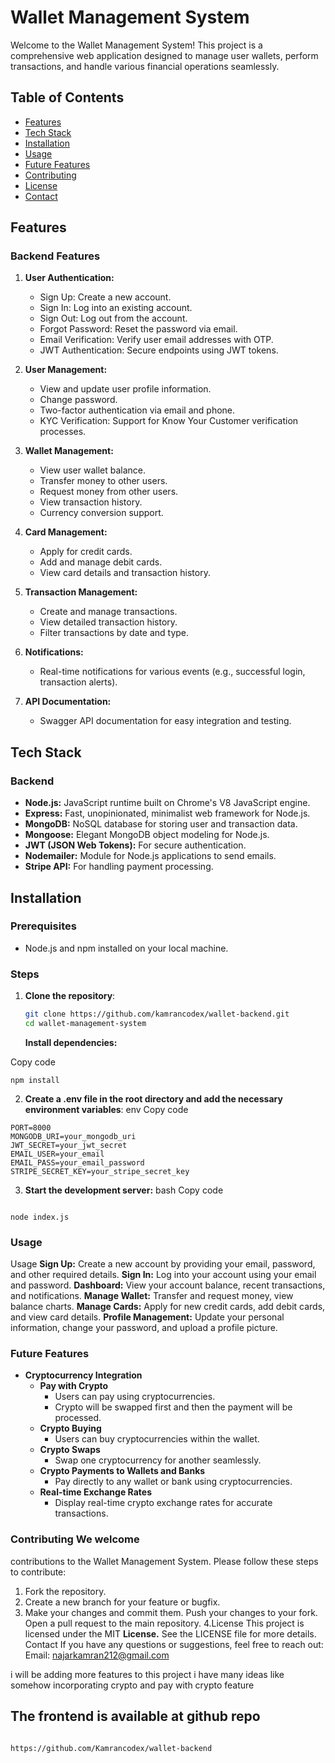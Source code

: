 # Wallet Management System

Welcome to the Wallet Management System! This project is a comprehensive web application designed to manage user wallets, perform transactions, and handle various financial operations seamlessly.

## Table of Contents

- [Features](#features)
- [Tech Stack](#tech-stack)
- [Installation](#installation)
- [Usage](#usage)
- [Future Features](#future-features)
- [Contributing](#contributing)
- [License](#license)
- [Contact](#contact)

## Features

### Backend Features

1. **User Authentication:**

   - Sign Up: Create a new account.
   - Sign In: Log into an existing account.
   - Sign Out: Log out from the account.
   - Forgot Password: Reset the password via email.
   - Email Verification: Verify user email addresses with OTP.
   - JWT Authentication: Secure endpoints using JWT tokens.

2. **User Management:**

   - View and update user profile information.
   - Change password.
   - Two-factor authentication via email and phone.
   - KYC Verification: Support for Know Your Customer verification processes.

3. **Wallet Management:**

   - View user wallet balance.
   - Transfer money to other users.
   - Request money from other users.
   - View transaction history.
   - Currency conversion support.

4. **Card Management:**

   - Apply for credit cards.
   - Add and manage debit cards.
   - View card details and transaction history.

5. **Transaction Management:**

   - Create and manage transactions.
   - View detailed transaction history.
   - Filter transactions by date and type.

6. **Notifications:**

   - Real-time notifications for various events (e.g., successful login, transaction alerts).

7. **API Documentation:**
   - Swagger API documentation for easy integration and testing.

## Tech Stack

### Backend

- **Node.js:** JavaScript runtime built on Chrome's V8 JavaScript engine.
- **Express:** Fast, unopinionated, minimalist web framework for Node.js.
- **MongoDB:** NoSQL database for storing user and transaction data.
- **Mongoose:** Elegant MongoDB object modeling for Node.js.
- **JWT (JSON Web Tokens):** For secure authentication.
- **Nodemailer:** Module for Node.js applications to send emails.
- **Stripe API:** For handling payment processing.

## Installation

### Prerequisites

- Node.js and npm installed on your local machine.

### Steps

1. **Clone the repository**:
   ```bash
   git clone https://github.com/kamrancodex/wallet-backend.git
   cd wallet-management-system
   ```
   **Install dependencies:**

Copy code

```
npm install
```

2. **Create a .env file in the root directory and add the necessary
   environment variables**: env Copy code

```
PORT=8000
MONGODB_URI=your_mongodb_uri
JWT_SECRET=your_jwt_secret
EMAIL_USER=your_email
EMAIL_PASS=your_email_password
STRIPE_SECRET_KEY=your_stripe_secret_key

```

3. **Start the development server:**
   bash Copy code

```

node index.js
```

### Usage

Usage
**Sign Up:** Create a new account by providing your email, password, and other required details.
**Sign In:** Log into your account using your email and password.
**Dashboard:** View your account balance, recent transactions, and notifications.
**Manage Wallet:** Transfer and request money, view balance charts.
**Manage Cards:** Apply for new credit cards, add debit cards, and view card details.
**Profile Management:** Update your personal information, change your password, and upload a profile picture.

### Future Features

- **Cryptocurrency Integration**
  - **Pay with Crypto**
    - Users can pay using cryptocurrencies.
    - Crypto will be swapped first and then the payment will be processed.
  - **Crypto Buying**
    - Users can buy cryptocurrencies within the wallet.
  - **Crypto Swaps**
    - Swap one cryptocurrency for another seamlessly.
  - **Crypto Payments to Wallets and Banks**
    - Pay directly to any wallet or bank using cryptocurrencies.
  - **Real-time Exchange Rates**
    - Display real-time crypto exchange rates for accurate transactions.

### Contributing We welcome

contributions to the Wallet Management System. Please follow these steps to
contribute:

1. Fork the repository.
2. Create a new branch for your feature or bugfix.
3. Make your changes and commit them. Push your changes to your fork. Open a pull
   request to the main repository.
   4.License This project is licensed under the MIT
   **License.** See the LICENSE file for more details. Contact If you have any
   questions or suggestions, feel free to reach out: Email: najarkamran212@gmail.com

i will be adding more features to this project i have many ideas like somehow incorporating crypto and pay with crypto feature

## The frontend is available at github repo

```

https://github.com/Kamrancodex/wallet-backend
```
